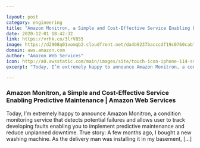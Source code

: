 ```yaml
---

layout: post
category: engineering
title: "Amazon Monitron, a Simple and Cost-Effective Service Enabling Predictive Maintenance"
date: 2020-12-01 18:42:32
link: https://vrhk.co/3lrV8S5
image: https://d2908q01vomqb2.cloudfront.net/da4b9237bacccdf19c0760cab7aec4a8359010b0/2020/11/09/B0851JTCC1.MAIN_-795x630.jpg
domain: aws.amazon.com
author: "Amazon Web Services"
icon: http://a0.awsstatic.com/main/images/site/touch-icon-iphone-114-smile.png
excerpt: "Today, I’m extremely happy to announce Amazon Monitron, a condition monitoring service that detects potential failures and allows user to track developing faults enabling you to implement predictive maintenance and reduce unplanned downtime. True story: A few months ago, I bought a new washing machine. As the delivery man was installing it in my basement, […]"

---
```


### Amazon Monitron, a Simple and Cost-Effective Service Enabling Predictive Maintenance | Amazon Web Services

Today, I’m extremely happy to announce Amazon Monitron, a condition monitoring service that detects potential failures and allows user to track developing faults enabling you to implement predictive maintenance and reduce unplanned downtime. True story: A few months ago, I bought a new washing machine. As the delivery man was installing it in my basement, […]